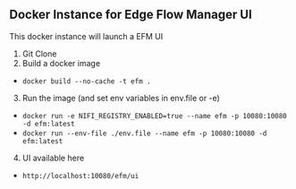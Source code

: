 
## Docker Instance for Edge Flow Manager UI

This docker instance will launch a EFM UI

1.  Git Clone
2.  Build a docker image
  * `docker build --no-cache -t efm .`
3.  Run the image (and set env variables in env.file or -e)
  * `docker run -e NIFI_REGISTRY_ENABLED=true --name efm -p 10080:10080 -d efm:latest`
  * `docker run --env-file ./env.file --name efm -p 10080:10080 -d efm:latest`

4.  UI available here
  * `http://localhost:10080/efm/ui`
